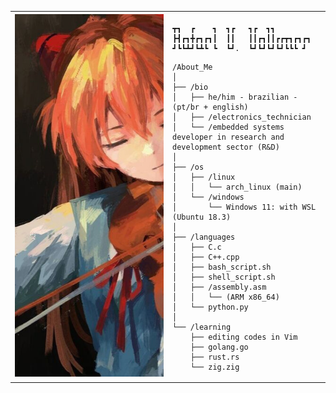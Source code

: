 <table>
  <tr>
    <td style="width: 50%;">
       <img src="https://github.com/RafaelVVolkmer/RafaelVVolkmer/blob/main/image.jpg" alt="Asuka" style="width: 200%; border: none;"/>
    </td>
    <td style="width: 50%; vertical-align: top;">
      <p style="font-family: monospace; font-size: 16px;">
       
    ┳┓  ┏    ┓  ┓┏   ┓┏  ┓┓        
    ┣┫┏┓╋┏┓┏┓┃  ┃┃   ┃┃┏┓┃┃┏┏┳┓┏┓┏┓
    ┛┗┗┻┛┗┻┗ ┗  ┗┛.  ┗┛┗┛┗┛┗┛┗┗┗ ┛ 

</p>

    /About_Me
    │
    ├── /bio
    │   ├── he/him - brazilian - (pt/br + english)
    │   ├── /electronics_technician
    │   └── /embedded systems developer in research and development sector (R&D)
    │
    ├── /os
    │   ├── /linux
    │   │   └── arch_linux (main)
    │   └── /windows
    │       └── Windows 11: with WSL (Ubuntu 18.3)
    │
    ├── /languages
    │   ├── C.c
    │   ├── C++.cpp
    │   ├── bash_script.sh
    │   ├── shell_script.sh
    │   ├── /assembly.asm
    │   │   └── (ARM x86_64)
    │   └── python.py
    │
    └── /learning
        ├── editing codes in Vim
        ├── golang.go
        ├── rust.rs
        └── zig.zig
        
  </tr>
</table>
